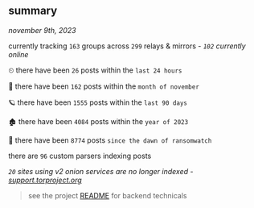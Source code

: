 
## summary
_november 9th, 2023_

currently tracking `163` groups across `299` relays & mirrors - _`102` currently online_

⏲ there have been `26` posts within the `last 24 hours`

🦈 there have been `162` posts within the `month of november`

🪐 there have been `1555` posts within the `last 90 days`

🏚 there have been `4084` posts within the `year of 2023`

🦕 there have been `8774` posts `since the dawn of ransomwatch`

there are `96` custom parsers indexing posts

_`20` sites using v2 onion services are no longer indexed - [support.torproject.org](https://support.torproject.org/onionservices/v2-deprecation/)_

> see the project [README](https://github.com/joshhighet/ransomwatch#ransomwatch--) for backend technicals
